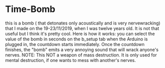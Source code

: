 # Time-Bomb

this is a bomb ( that detonates only acoustically and is very nervewracking) 
      that I made on the 19-23/11/2019, when I was twelve years old.
      It is not that useful but I think it's pretty cool.
      Here is how it works:
          you can select the value of the bomb in seconds on the b_setup tab
          when the Arduino is plugged in, the countdown starts immediately.
          Once the countdown finishes, the "bomb" emits a very annoying sound that will wrack anyone's nerves.
  NOTE: This NOT a weapon of mass destruction. 
      It is only used for mental destruction, if one wants to mess with another's nerves.
